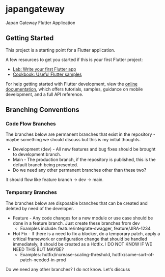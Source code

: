 # japangateway

Japan Gateway Flutter Application

## Getting Started

This project is a starting point for a Flutter application.

A few resources to get you started if this is your first Flutter project:

- [Lab: Write your first Flutter app](https://docs.flutter.dev/get-started/codelab)
- [Cookbook: Useful Flutter samples](https://docs.flutter.dev/cookbook)

For help getting started with Flutter development, view the
[online documentation](https://docs.flutter.dev/), which offers tutorials,
samples, guidance on mobile development, and a full API reference.

## Branching Conventions

### Code Flow Branches 

The branches below are permanent branches that exist in the repository - maybe something we should discuss but this is my initial thoughts. 

* Development (dev) - All new features and bug fixes should be brought to development branch.
* Main - The production branch, if the repository is published, this is the default branch being presented.
* Do we need any other permanent branches other than these two?

It should flow like feature branch -> dev -> main. 

### Temporary Branches

The branches below are disposable branches that can be created and deleted by need of the developer. 

* Feature - Any code changes for a new module or use case should be done in a feature branch. Just create these branches from dev
  * Examples include: feature/integrate-swagger, feature/JIRA-1234 
* Hot Fix - If there is a need to fix a blocker, do a temporary patch, apply a critical framework or configuration change that should be handled immediately, it should be created as a Hotfix. I DO NOT KNOW IF WE NEED THIS BUT MAYBE?
  * Examples: hotfix/increase-scaling-threshold, hotfix/some-sort-of-patch-needed-in-prod

Do we need any other branches? I do not know. Let's discuss
